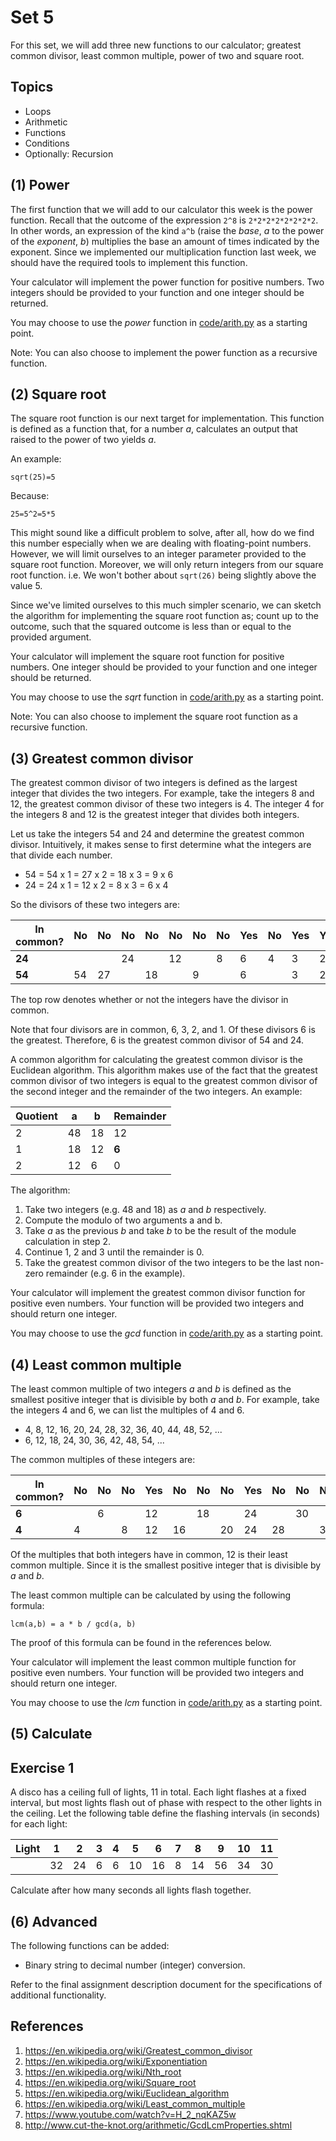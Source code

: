 Set 5
=========================

For this set, we will add three new functions to our calculator; greatest common
divisor, least common multiple, power of two and square root.

Topics
------

- Loops
- Arithmetic
- Functions
- Conditions
- Optionally: Recursion

(1) Power
---------

The first function that we will add to our calculator this week is the power
function. Recall that the outcome of the expression `2^8` is `2*2*2*2*2*2*2*2`. In other words, an expression of the kind `a^b` (raise the *base*,
*a* to the power of the *exponent*, *b*) multiplies the base an amount of times
indicated by the exponent. Since we implemented our multiplication function last
week, we should have the required tools to implement this function.

Your calculator will implement the power function for positive numbers. Two
integers should be provided to your function and one integer should be returned.

You may choose to use the *power* function in [code/arith.py](https://github.com/hogeschool/Keuzevak-IADIP/blob/master/code/arith.py) as a starting
point.

Note: You can also choose to implement the power function as a recursive
function.

(2) Square root
---------------

The square root function is our next target for implementation. This function is
defined as a function that, for a number *a*, calculates an output that raised
to the power of two yields *a*.

An example:

`sqrt(25)=5`

Because:

`25=5^2=5*5`

This might sound like a difficult problem to solve, after all, how do we find
this number especially when we are dealing with floating-point numbers. However,
we will limit ourselves to an integer parameter provided to the square root
function. Moreover, we will only return integers from our square root function.
i.e. We won't bother about `sqrt(26)` being slightly above the value 5.

Since we've limited ourselves to this much simpler scenario, we can sketch the
algorithm for implementing the square root function as; count up to the outcome,
such that the squared outcome is less than or equal to the provided argument.

Your calculator will implement the square root function for positive numbers.
One integer should be provided to your function and one integer should be
returned.

You may choose to use the *sqrt* function in [code/arith.py](https://github.com/hogeschool/Keuzevak-IADIP/blob/master/code/arith.py) as a starting
point.

Note: You can also choose to implement the square root function as a recursive
function.

(3) Greatest common divisor
---------------------------

The greatest common divisor of two integers is defined as the largest integer
that divides the two integers. For example, take the integers 8 and 12, the
greatest common divisor of these two integers is 4. The integer 4 for the
integers 8 and 12 is the greatest integer that divides both integers.

Let us take the integers 54 and 24 and determine the greatest common divisor.
Intuitively, it makes sense to first determine what the integers are that divide
each number.

- 54 = 54 x 1 = 27 x 2 = 18 x 3 = 9 x 6
- 24 = 24 x 1 = 12 x 2 = 8 x 3 = 6 x 4

So the divisors of these two integers are:

| In common? | No | No | No | No | No | No | No | Yes | No | Yes | Yes | Yes |
|------------|----|----|----|----|----|----|----|-----|----|-----|-----|-----|
| **24**     |    |    | 24 |    | 12 |    | 8  | 6   | 4  | 3   | 2   | 1   |
| **54**     | 54 | 27 |    | 18 |    | 9  |    | 6   |    | 3   | 2   | 1   |

The top row denotes whether or not the integers have the divisor in common.

Note that four divisors are in common, 6, 3, 2, and 1. Of these divisors 6 is
the greatest. Therefore, 6 is the greatest common divisor of 54 and 24.

A common algorithm for calculating the greatest common divisor is the Euclidean
algorithm. This algorithm makes use of the fact that the greatest common divisor
of two integers is equal to the greatest common divisor of the second integer
and the remainder of the two integers. An example:

| Quotient | a  | b  | Remainder |
|----------|----|----|-----------|
| 2        | 48 | 18 | 12        |
| 1        | 18 | 12 | **6**     |
| 2        | 12 | 6  | 0         |

The algorithm:

1. Take two integers (e.g. 48 and 18) as *a* and *b* respectively.
2. Compute the modulo of two arguments a and b.
3. Take *a* as the previous *b* and take *b* to be the result of the module
    calculation in step 2.
4. Continue 1, 2 and 3 until the remainder is 0.
5. Take the greatest common divisor of the two integers to be the last non-zero
    remainder (e.g. 6 in the example).

Your calculator will implement the greatest common divisor function for positive
even numbers. Your function will be provided two integers and should return one
integer.

You may choose to use the *gcd* function in [code/arith.py](https://github.com/hogeschool/Keuzevak-IADIP/blob/master/code/arith.py) as a starting point.

(4) Least common multiple
-------------------------

The least common multiple of two integers *a* and *b* is defined as the smallest
positive integer that is divisible by both *a* and *b*. For example, take the
integers 4 and 6, we can list the multiples of 4 and 6.

- 4, 8, 12, 16, 20, 24, 28, 32, 36, 40, 44, 48, 52, ...
- 6, 12, 18, 24, 30, 36, 42, 48, 54, ...

The common multiples of these integers are:

| In common? | No | No | No | Yes | No | No | No | Yes | No | No | No | Yes | No | No | No | Yes | No | No |
|------------|----|----|----|-----|----|----|----|-----|----|----|----|-----|----|----|----|-----|----|----|
| **6**      |    | 6  |    | 12  |    | 18 |    | 24  |    | 30 |    | 36  |    | 42 |    | 48  |    | 54 |
| **4**      | 4  |    | 8  | 12  | 16 |    | 20 | 24  | 28 |    | 32 | 36  | 40 |    | 44 | 48  | 52 |    |

Of the multiples that both integers have in common, 12 is their least common
multiple. Since it is the smallest positive integer that is divisible by *a* and
*b*.

The least common multiple can be calculated by using the following formula:

`lcm(a,b) = a * b / gcd(a, b)`

The proof of this formula can be found in the references below.

Your calculator will implement the least common multiple function for positive
even numbers. Your function will be provided two integers and should return one
integer.

You may choose to use the *lcm* function in [code/arith.py](https://github.com/hogeschool/Keuzevak-IADIP/blob/master/code/arith.py) as a starting point.

(5) Calculate
-------------

Exercise 1
----------

A disco has a ceiling full of lights, 11 in total. Each light flashes at a fixed
interval, but most lights flash out of phase with respect to the other lights in
the ceiling. Let the following table define the flashing intervals (in seconds)
for each light:

| Light | 1  | 2  | 3 | 4 | 5  | 6  | 7 | 8  | 9  | 10 | 11 |
|-------|----|----|---|---|----|----|---|----|----|----|----|
|       | 32 | 24 | 6 | 6 | 10 | 16 | 8 | 14 | 56 | 34 | 30 |

Calculate after how many seconds all lights flash together.

(6) Advanced
---------

The following functions can be added:

- Binary string to decimal number (integer) conversion.

Refer to the final assignment description document for the specifications of
additional functionality.

References
--------------

1. <https://en.wikipedia.org/wiki/Greatest_common_divisor>
2. <https://en.wikipedia.org/wiki/Exponentiation>
3. <https://en.wikipedia.org/wiki/Nth_root>
4. <https://en.wikipedia.org/wiki/Square_root>
5. <https://en.wikipedia.org/wiki/Euclidean_algorithm>
6. <https://en.wikipedia.org/wiki/Least_common_multiple>
7. <https://www.youtube.com/watch?v=H_2_nqKAZ5w>
8. <http://www.cut-the-knot.org/arithmetic/GcdLcmProperties.shtml>
